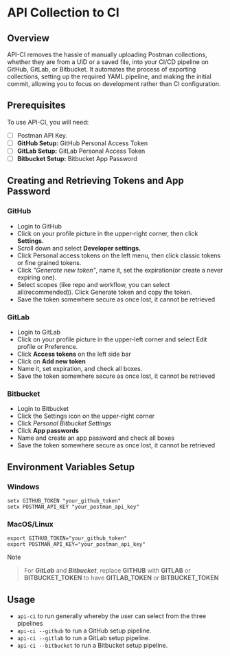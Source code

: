 # API Collection to CI 


## Overview

API-CI removes the hassle of manually uploading Postman collections, whether they are from a UID or a saved file, into your CI/CD pipeline on GitHub, GitLab, or Bitbucket. It automates the process of exporting collections, setting up the required YAML pipeline, and making the initial commit, allowing you to focus on development rather than CI configuration.

## Prerequisites
To use API-CI, you will need:
- [ ] Postman API Key.
- [ ] **GitHub Setup:** GitHub Personal Access Token  
- [ ] **GitLab Setup:** GitLab Personal Access Token 
- [ ] **Bitbucket Setup:** Bitbucket App Password 

## Creating and Retrieving Tokens and App Password
### GitHub
- Login to GitHub
- Click on your profile picture in the upper-right corner, then click **Settings.**
- Scroll down and select **Developer settings.**
- Click Personal access tokens on the left menu, then click classic tokens or fine grained tokens.
- Click _"Generate new token"_, name it, set the expiration(or create a never expiring one).
- Select scopes (like repo and workflow, you can select all(recommended)). Click Generate token and copy the token.
- Save the token somewhere secure as once lost, it cannot be retrieved
### GitLab
- Login to GitLab
- Click on your profile picture in the upper-left corner and select Edit profile or Preference.
- Click **Access tokens** on the left side bar
- Click on **Add new token**
- Name it, set expiration, and check all boxes.
- Save the token somewhere secure as once lost, it cannot be retrieved
### Bitbucket
- Login to Bitbucket
- Click the Settings icon on the upper-right corner
- Click *Personal Bitbucket Settings*
- Click **App passwords**
- Name and create an app password and check all boxes
- Save the token somewhere secure as once lost, it cannot be retrieved

## Environment Variables Setup
### Windows
```
setx GITHUB_TOKEN "your_github_token"
setx POSTMAN_API_KEY "your_postman_api_key"
```
### MacOS/Linux
```
export GITHUB_TOKEN="your_github_token"
export POSTMAN_API_KEY="your_postman_api_key"
```
> [!NOTE]

> For _**GitLab**_ and _**Bitbucket**_, replace **GITHUB** with **GITLAB** or **BITBUCKET_TOKEN** to have **GITLAB_TOKEN** or **BITBUCKET_TOKEN**

## Usage
- `api-ci` to run generally whereby the user can select from the three pipelines
- `api-ci --github` to run a GitHub setup pipeline.
- `api-ci --gitlab` to run a GitLab setup pipeline.
- `api-ci --bitbucket` to run a Bitbucket setup pipeline.